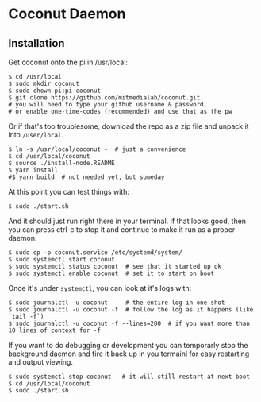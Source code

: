 # Coconut Daemon

## Installation

Get coconut onto the pi in /usr/local:

```
$ cd /usr/local
$ sudo mkdir coconut
$ sudo chown pi:pi coconut
$ git clone https://github.com/mitmedialab/coconut.git
# you will need to type your github username & password,
# or enable one-time-codes (recommended) and use that as the pw
```

Or if that's too troublesome, download the repo as a zip file and unpack it into `/user/local`.

```
$ ln -s /usr/local/coconut ~  # just a convenience
$ cd /usr/local/coconut
$ source ./install-node.README
$ yarn install
#$ yarn build  # not needed yet, but someday
```
At this point you can test things with:
```
$ sudo ./start.sh
```
And it should just run right there in your terminal. If that looks good, then you can press ctrl-c to stop it and continue to make it run as a proper daemon:

```
$ sudo cp -p coconut.service /etc/systemd/system/
$ sudo systemctl start coconut
$ sudo systemctl status coconut  # see that it started up ok
$ sudo systemctl enable coconut  # set it to start on boot
```

Once it's under `systemctl`, you can look at it's logs with:
```
$ sudo journalctl -u coconut     # the entire log in one shot
$ sudo journalctl -u coconut -f  # follow the log as it happens (like `tail -f`)
$ sudo journalctl -u coconut -f --lines=200  # if you want more than 10 lines of context for -f
```

If you want to do debugging or development you can temporarly stop the background daemon and fire it back up in you termainl for easy restarting and output viewing.

```
$ sudo systemctl stop coconut   # it will still restart at next boot
$ cd /usr/local/coconut
$ sudo ./start.sh
```
